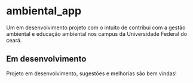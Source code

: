 # ambiental_app

Um em desenvolvimento projeto com o intuito de contribui com a gestão ambiental e educação ambiental nos campus da Universidade Federal do ceará.

## Em desenvolvimento

Projeto em desenvolvimento, sugestões e melhorias são bem vindas!
